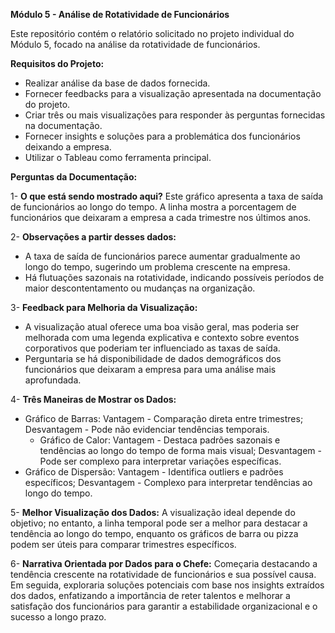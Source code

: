 **Módulo 5 - Análise de Rotatividade de Funcionários**

Este repositório contém o relatório solicitado no projeto individual do Módulo 5, focado na análise da rotatividade de funcionários.

**Requisitos do Projeto:**

- Realizar análise da base de dados fornecida.
- Fornecer feedbacks para a visualização apresentada na documentação do projeto.
- Criar três ou mais visualizações para responder às perguntas fornecidas na documentação.
- Fornecer insights e soluções para a problemática dos funcionários deixando a empresa.
- Utilizar o Tableau como ferramenta principal.

**Perguntas da Documentação:**

1- **O que está sendo mostrado aqui?**
   Este gráfico apresenta a taxa de saída de funcionários ao longo do tempo. A linha mostra a porcentagem de funcionários que deixaram a empresa a cada trimestre nos últimos anos.

2- **Observações a partir desses dados:**
   - A taxa de saída de funcionários parece aumentar gradualmente ao longo do tempo, sugerindo um problema crescente na empresa.
   - Há flutuações sazonais na rotatividade, indicando possíveis períodos de maior descontentamento ou mudanças na organização.

3- **Feedback para Melhoria da Visualização:**
   - A visualização atual oferece uma boa visão geral, mas poderia ser melhorada com uma legenda explicativa e contexto sobre eventos corporativos que poderiam ter influenciado as taxas de saída.
   - Perguntaria se há disponibilidade de dados demográficos dos funcionários que deixaram a empresa para uma análise mais aprofundada.

4- **Três Maneiras de Mostrar os Dados:**
   - Gráfico de Barras: Vantagem - Comparação direta entre trimestres; Desvantagem - Pode não evidenciar tendências temporais.
     - Gráfico de Calor: Vantagem - Destaca padrões sazonais e tendências ao longo do tempo de forma mais visual; Desvantagem - Pode ser complexo para interpretar variações específicas.
   - Gráfico de Dispersão: Vantagem - Identifica outliers e padrões específicos; Desvantagem - Complexo para interpretar tendências ao longo do tempo.

5- **Melhor Visualização dos Dados:**
   A visualização ideal depende do objetivo; no entanto, a linha temporal pode ser a melhor para destacar a tendência ao longo do tempo, enquanto os gráficos de barra ou pizza podem ser úteis para comparar trimestres específicos.

6- **Narrativa Orientada por Dados para o Chefe:**
   Começaria destacando a tendência crescente na rotatividade de funcionários e sua possível causa. Em seguida, exploraria soluções potenciais com base nos insights extraídos dos dados, enfatizando a importância de reter talentos e melhorar a satisfação dos funcionários para garantir a estabilidade organizacional e o sucesso a longo prazo.
